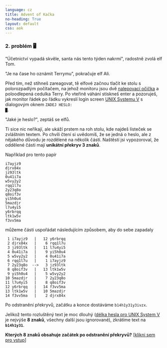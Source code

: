 ```yaml
---
language: cz
title: Advent of Kačka
no-heading: True
layout: default
css: aok
---
```


### 2. problém 🖥️

<span class="quote">"Účetnictví vypadá skvěle, santa nás tento týden nakrmí"</span>, radostně zvolá elf Tom.

<span class="quote">"Je na čase ho oznámit Terrymu"</span>, pokračuje elf Ali.

Před tím, než stihneš zareagovat, tě elfové začnou tlačit ke stolu s polorozpadlým počítačem, na jehož monitoru jsou dvě [nalepovací očička](https://en.wikipedia.org/wiki/Googly_eyes) a poloodlepená cedulka Terry.
Po vteřině váhání stiskneš enter a pozoruješ, jak monitor řádek po řádku vykreslí login screen [UNIX Systemu V](https://en.wikipedia.org/wiki/UNIX_System_V) s dialogovým oknem <code class="language-plaintext highlighter-rouge">ZADEJ HESLO: <span class="blink">█</span></code>.

<span class="quote">"Jaké je heslo?"</span>, zeptáš se elfů.

Ti sice nic neříkají, ale ukáží prstem na roh stolu, kde najdeš lísteček se zvláštním textem.
Po chvíli čtení si uvědomíš, že se jedná o heslo, ale z nějakého důvodu je rozdělené na několik částí.
Naštěstí jsi vypozoroval, že oddělené části mají **unikátní překryv 3 znaků**.

Například pro tento papír

<div class="language-plaintext highlighter-rouge"><div class="highlight"><pre class="highlight"><code>i7ayjz9
djrx84x
jz93ltk
0u41i7a
w5vy2y2
rqq1l7u
2y23q8o
q8oif3v
yi5h0u4
5mazdjr
l7u4yi5
y6rbrqq
ltk1w5v
f3vv5ma
</code></pre></div></div>

můžeme části uspořádat následujícím způsobem, aby do sebe zapadaly

<div class="language-plaintext highlighter-rouge"><div class="highlight"><pre class="highlight"><code><span class="gray"> 1</span> i7ayjz9   |   <span class="gray">12</span> <span class="gray">y6r</span>b<span class="blue">rqq</span>
<span class="gray"> 2</span> djrx84x   |   <span class="gray"> 6</span> <span class="blue">rqq</span>1<span class="orange">l7u</span>
<span class="gray"> 3</span> jz93ltk   |   <span class="gray">11</span> <span class="orange">l7u</span>4<span class="blue">yi5</span>
<span class="gray"> 4</span> 0u41i7a   |   <span class="gray"> 9</span> <span class="blue">yi5</span>h<span class="orange">0u4</span>
<span class="gray"> 5</span> w5vy2y2   |   <span class="gray"> 4</span> <span class="orange">0u4</span>1<span class="blue">i7a</span>
<span class="gray"> 6</span> rqq1l7u   |   <span class="gray"> 1</span> <span class="blue">i7a</span>y<span class="orange">jz9</span>
<span class="gray"> 7</span> 2y23q8o  -->  <span class="gray"> 3</span> <span class="orange">jz9</span>3<span class="blue">ltk</span>
<span class="gray"> 8</span> q8oif3v   |   <span class="gray">13</span> <span class="blue">ltk</span>1<span class="orange">w5v</span>
<span class="gray"> 9</span> yi5h0u4   |   <span class="gray"> 5</span> <span class="orange">w5v</span>y<span class="blue">2y2</span>
<span class="gray">10</span> 5mazdjr   |   <span class="gray"> 7</span> <span class="blue">2y2</span>3<span class="orange">q8o</span>
<span class="gray">11</span> l7u4yi5   |   <span class="gray"> 8</span> <span class="orange">q8o</span>i<span class="blue">f3v</span>
<span class="gray">12</span> y6rbrqq   |   <span class="gray">14</span> <span class="blue">f3v</span>v<span class="orange">5ma</span>
<span class="gray">13</span> ltk1w5v   |   <span class="gray">10</span> <span class="orange">5ma</span>z<span class="blue">djr</span>
<span class="gray">14</span> f3vv5ma   |   <span class="gray"> 2</span> <span class="blue">djr</span>x<span class="gray">84x</span>
</code></pre></div></div>

Po odstranění překryvů, začátku a konce dostáváme `b14h1y31y3ivzx`.

Jelikož tento rozluštěný text je moc dlouhý ([délka hesla pro UNIX System V](https://en.wikipedia.org/wiki/Crypt_%28C%29#Traditional_DES-based_scheme) je nejvýše **8 znaků**, všechny další jsou ignorované), zkrátíme text na **`b14h1y31`**.

**Kterých 8 znaků obsahuje začátek po odstranění překryvů?** [[klikni sem pro vstup](/aok/12368642.in)]
